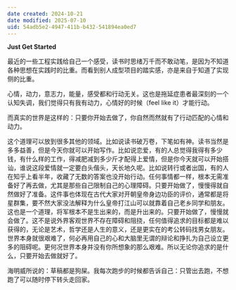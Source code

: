 ```yaml
---
date created: 2024-10-21
date modified: 2025-07-10
uid: 54adb5e2-4947-411b-b432-541894ea0ed7
---
```

**Just Get Started**

最近的一些工程实践给自己一个感受，读书时思绪万千而不敢动笔，是因为不知道各种思想在实践时的比重。而看到别人成型项目的踏实感，亦是来自于知道了实现侧的比重。

心情，动力，意志力，能量，感受都和行动无关。这也是拖延症患者最深刻的一个认知失调，我们觉得只有我有动力，心情好的时候（feel like it）才能行动。

而真实的世界是这样的：只要你开始去做了，你自然而然就有了行动匹配的心情和动力。

这个道理可以放到很多其他的领域。比如说读书破万卷，下笔如有神。读书当然是多多益善，但是今天你就可以开始写作。比如说恋爱，有的人总觉得我得有多少钱，有什么样的工作，得减肥减到多少斤才配得上爱情，但是你今天就可以开始搭讪，谁说这段爱情就一定要白头偕头，天长地久呢。比如说转行或者出国，有的人在知乎上看半年，收藏了无数的答案也没开始行动。任何事情都一样，根本无需准备好了再去做，尤其是那些自己限制自己的心理障碍。只要开始做了，慢慢得就自然做好了准备。这件事也体现在古代大家对开朝皇帝身边功臣的评价，通常都是将星群集，要不然大家没法解释为什么皇帝打江山可以就靠着自己老乡同学和朋友。这也是一个道理，将军根本不是生出来的，而是升出来的。只要开始做了，慢慢就会做了。这不是说外界客观世界不存在障碍和阻挠，任何值得追求的目标都是难以获得的，无论是艺术，哲学还是人生的意义，还是更实在的考公转码找男女朋友。世界本身就很艰难了，何必再用自己的心和大脑里无谓的辩论和挣扎为自己设立更多的阻碍呢。更何况世界本身并没有你所想象的那么艰难。所以无论你追求的是什么，只要开始去做就好了。

海明威所说的：草稿都是狗屎。我每次跑步的时候都告诉自己：只管出去跑，不想跑了可以随时停下转头走回家。
